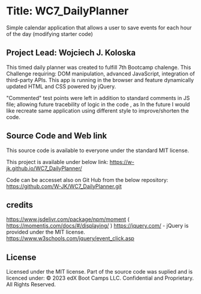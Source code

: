 # Title: WC7_DailyPlanner
Simple calendar application that allows a user to save events for each hour of the day (modifying starter code)

## Project Lead: Wojciech J. Koloska


This timed daily planner was created to fulfill 7th Bootcamp chalenge.
This Challenge requiring: DOM manipulation, advanced JavaScript, integration of third-party APIs.
This app is running in the browser and feature dynamically updated HTML and CSS powered by jQuery.

"Commented" test points were left in addition to standard comments in JS file;
allowing future tracebility of logic in the code , as In the future I would like recreate 
same application using different style to improve/shorten the code.

## Source Code and Web link


This source code is available to everyone under the standard MIT license.

This project is available under below link: https://w-jk.github.io/WC7_DailyPlanner/

Code can be accesset also on Git Hub from the below repository: https://github.com/W-JK/WC7_DailyPlanner.git


<!-- ![markdown screenshot "live image"](./assets/) -- will be added during scheduled working hrs -->




## credits

https://www.jsdelivr.com/package/npm/moment ( https://momentjs.com/docs/#/displaying/ )
https://jquery.com/ - jQuery is provided under the MIT license.
https://www.w3schools.com/jquery/event_click.asp

   



## License

Licensed under the MIT license. 
Part of the source code was suplied and is licenced under: 
© 2023 edX Boot Camps LLC. Confidential and Proprietary. All Rights Reserved.

